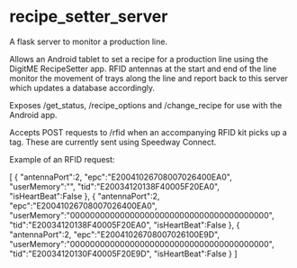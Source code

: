 # recipe_setter_server

A flask server to monitor a production line.

Allows an Android tablet to set a recipe for a production line using the DigitME RecipeSetter app. RFID antennas at the start and end of the line monitor the movement of trays along the line and report back to this server which updates a database accordingly.

Exposes /get_status, /recipe_options and /change_recipe for use with the Android app.

Accepts POST requests to /rfid when an accompanying RFID kit picks up a tag. These are currently sent using Speedway Connect.

Example of an RFID request:

[
   {
      "antennaPort":2,
      "epc":"E20041026708007026400EA0",
      "userMemory":"",
      "tid":"E20034120138F40005F20EA0",
      "isHeartBeat":False
   },
   {
      "antennaPort":2,
      "epc":"E20041026708007026400EA0",
      "userMemory":"0000000000000000000000000000000000000000",
      "tid":"E20034120138F40005F20EA0",
      "isHeartBeat":False
   },
   {
      "antennaPort":2,
      "epc":"E20041026708007026100E9D",
      "userMemory":"0000000000000000000000000000000000000000",
      "tid":"E20034120130F40005F20E9D",
      "isHeartBeat":False
   }
]
